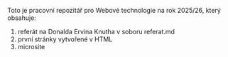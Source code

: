 Toto je pracovní repozitář pro Webové technologie na rok 2025/26, který obsahuje:
1. referát na Donalda Ervina Knutha v soboru referat.md
2. první stránky vytvořené v HTML
3. microsite
